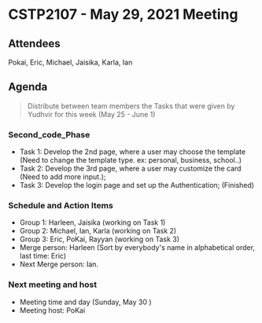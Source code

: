 # CSTP2107 - May 29, 2021 Meeting

## Attendees

Pokai, Eric, Michael, Jaisika, Karla, Ian

## Agenda

> Distribute between team members the Tasks that were given by Yudhvir for this week (May 25 - June 1)

### Second_code_Phase

- Task 1: Develop the 2nd page, where a user may choose the template (Need to change the template type. ex: personal, business, school..)
- Task 2: Develop the 3rd page, where a user may customize the card (Need to add more input.);
- Task 3: Develop the login page and set up the Authentication; (Finished)

### Schedule and Action Items

- Group 1: Harleen, Jaisika (working on Task 1)
- Group 2: Michael, Ian, Karla (working on Task 2)
- Group 3: Eric, PoKai, Rayyan (working on Task 3)
- Merge person: Harleen (Sort by everybody's name in alphabetical order, last time: Eric)
- Next Merge person: Ian.

### Next meeting and host

- Meeting time and day (Sunday, May 30 )
- Meeting host: PoKai
